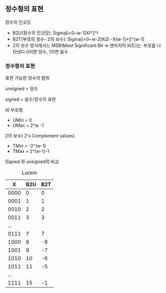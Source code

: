 <h2>정수형의 표현</h2>
<p>정수의 인코딩</p>
<ul>
	<li>B2U(정수의 인코딩): Sigma[i=0~w-1]Xi*2^i</li>
	<li>B2T(부호의 정수- 2의 보수): Sigma[i=0~w-2]Xi2i -X(w-1)*2^(w-1)</li>
	<li>2의 보수 방식에서느 MSB(Most Significant Bit => 맨마지막 비트)는. 부호를 나타낸다 0이면 양수, 1이면 음수</li>
</ul>

<h3>정수형의 표현</h3>
<p>표현 가능한 정수의 범위</p>
<p>unsigned =  양수</p>
<p>signed =  음수/양수의 표현</p>
<p>비 부호형</p>
<ul>
	<li>UMin = 0</li>
	<li>UMax = 2^w -1</li>
</ul>
<p>2의 보수( 2's Complement values)</p>
<ul>
	<li>TMin = -2^(w-1)</li>
	<li>TMax = 2^(w-1)-1</li>
</ul>	
<p>Signed 와 unsigned의 비교</p>
<table>
<caption>Lorem</caption>
<thead>
<tr>
  <th>X</th>
  <th>B2U</th>
  <th>B2T</th>
</tr>
</thead>
<tbody>
<tr>
  <td>0000</td>
  <td>0</td>
  <td>0</td>
</tr>
<tr>
  <td>0001</td>
  <td>1</td>
  <td>1</td>
</tr>
<tr>
  <td>0010</td>
  <td>2</td>
  <td>2</td>
</tr>
<tr>
  <td>0011</td>
  <td>3</td>
  <td>3</td>
</tr>
<tr>
  <td colspan="3"> ... </td>
</tr>
<tr>
  <td>0111</td>
  <td>7</td>
  <td>7</td>
</tr>
<tr>
  <td>1000</td>
  <td>8</td>
  <td>-8</td>
</tr>
<tr>
  <td>1001</td>
  <td>9</td>
  <td>-7</td>
</tr>
<tr>
  <td>1010</td>
  <td>10</td>
  <td>-6</td>
</tr>
<tr>
  <td>1011</td>
  <td>11</td>
  <td>-5</td>
</tr>
<tr>
  <td colspan="3"> ... </td>
</tr>
<tr>
  <td>1111</td>
  <td>15</td>
  <td>-1</td>
</tr>
</tbody>
</table>